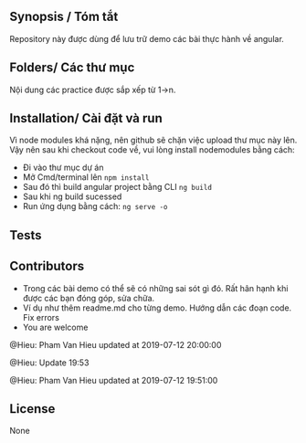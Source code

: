 ## Synopsis / Tóm tắt

 Repository này được dùng để lưu trữ demo các bài thực hành về angular.	
 
## Folders/ Các thư mục

 Nội dung các practice được sắp xếp từ 1->n.

## Installation/ Cài đặt và run

 Vì node modules khá nặng, nên github sẽ chặn việc upload thư mục này lên.
 Vậy nên sau khi checkout code về, vui lòng install nodemodules bằng cách:
 
 - Đi vào thư mục dự án
 - Mở Cmd/terminal lên
``` npm install  ```
 - Sau đó thì build angular project bằng CLI
```ng build```
 - Sau khi ng build sucessed
 - Run ứng dụng bằng cách: 
```ng serve -o```
 
## Tests

 

## Contributors

  - Trong các bài demo có thể sẽ có những sai sót gì đó. Rất hân hạnh khi được các bạn đóng góp, sửa chữa.
  - Ví dụ như thêm readme.md cho từng demo. Hướng dẫn các đoạn code. Fix errors
  - You are welcome
 
 @Hieu: Pham Van Hieu updated at 2019-07-12 20:00:00
 
 @Hieu: Update 19:53

 @Hieu: Pham Van Hieu updated at 2019-07-12 19:51:00


## License

 None
